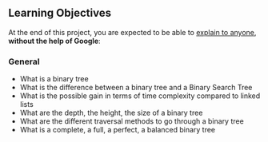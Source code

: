 ## Learning Objectives

At the end of this project, you are expected to be able to  [explain to anyone](https://intranet.hbtn.io/rltoken/VotZGQQItkugfR0bO1E3CQ "explain to anyone"),  **without the help of Google**:

### General

-   What is a binary tree
-   What is the difference between a binary tree and a Binary Search Tree
-   What is the possible gain in terms of time complexity compared to linked lists
-   What are the depth, the height, the size of a binary tree
-   What are the different traversal methods to go through a binary tree
-   What is a complete, a full, a perfect, a balanced binary tree